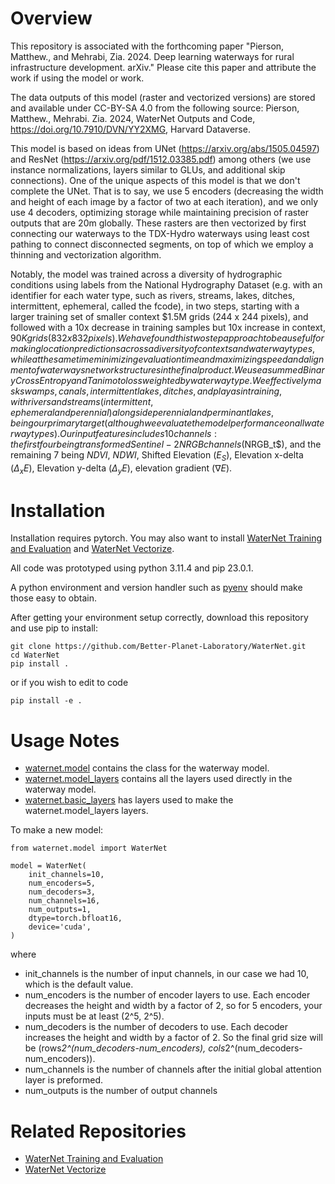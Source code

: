 # Overview

This repository is associated with the forthcoming paper "Pierson, Matthew., and Mehrabi, Zia. 2024. Deep learning waterways for rural infrastructure development. arXiv." Please cite this paper and attribute the work if using the model or work.

The data outputs of this model (raster and vectorized versions) are stored and available under CC-BY-SA 4.0 from the following source: Pierson, Matthew., Mehrabi. Zia. 2024, WaterNet Outputs and Code, https://doi.org/10.7910/DVN/YY2XMG, Harvard Dataverse.

This model is based on ideas from UNet (https://arxiv.org/abs/1505.04597) and ResNet (https://arxiv.org/pdf/1512.03385.pdf)
among others (we use instance normalizations, layers similar to GLUs, and additional skip connections). One of the unique aspects of this model is that we don't complete the UNet. That is to say, we use 5 encoders (decreasing the width and height of each image by a factor of two at each iteration), and we only use  4 decoders, optimizing storage while maintaining precision of raster outputs that are 20m globally.  These rasters are then vectorized by first connecting our waterways to the TDX-Hydro waterways using least cost pathing to connect disconnected segments, on top of which we employ a thinning and vectorization algorithm.

Notably, the model was trained across a diversity of hydrographic conditions using labels from the National Hydrography Dataset  (e.g. with an identifier for each water type, such as rivers, streams, lakes, ditches, intermittent, ephemeral, called the fcode),  in two steps, starting  with a larger training set of smaller context $1.5M grids (244 x 244 pixels),  and followed with a 10x decrease in training samples but  10x increase in context, $90K grids (832 x 832 pixels). We have found this two step approach to be a useful for making location predictions across a diversity of contexts and water way types, while at the same time minimizing evaluation time and maximizing speed and alignment of waterways network structures in the final product. We use a summed Binary Cross Entropy and Tanimoto loss weighted by waterway type. We effectively mask swamps, canals, intermittent lakes, ditches, and playas in training, with rivers and streams (intermittent, ephemeral and perennial) alongside perennial and perminant lakes, being our primary target (although we evaluate the model performance on all waterway types). Our input features includes 10 channels: the first four being transformed Sentinel-2 NRGB channels ($NRGB_t$), and the remaining 7 being $NDVI$, $NDWI$, Shifted Elevation ($E_S$), Elevation x-delta ($\Delta_x E$), Elevation y-delta ($\Delta_y E$), elevation gradient ($\nabla E$).


# Installation
Installation requires pytorch.
You may also want to install [WaterNet Training and Evaluation](https://github.com/Better-Planet-Laboratory/WaterNet_training_and_evaluation) and
[WaterNet Vectorize](https://github.com/Better-Planet-Laboratory/WaterNet_vectorize).

All code was prototyped using python 3.11.4 and pip 23.0.1.

A python environment and version handler such as [pyenv](https://github.com/pyenv/pyenv) should make those easy to obtain.

After getting your environment setup correctly, download this repository and use pip to install:

```
git clone https://github.com/Better-Planet-Laboratory/WaterNet.git
cd WaterNet
pip install .
```

or if you wish to edit to code

``pip install -e .``


# Usage Notes


* [waternet.model](src/waternet/model.py) contains the class for the waterway model.
* [waternet.model_layers](src/waternet/model_layers) contains all the layers used directly in
the waterway model.
* [waternet.basic_layers](src/waternet/basic_layers) has layers used to make the waternet.model_layers layers.

To make a new model:
```
from waternet.model import WaterNet

model = WaterNet(
    init_channels=10,
    num_encoders=5,
    num_decoders=3,
    num_channels=16,
    num_outputs=1,
    dtype=torch.bfloat16,
    device='cuda',
)
```
where
* init_channels is the number of input channels, in our case we had 10, which is the default value.
* num_encoders is the number of encoder layers to use. Each encoder decreases the height and width by a factor of 2, so for 5 encoders, your inputs must be at least (2^5, 2^5).
* num_decoders is the number of decoders to use. Each decoder increases the height and width by a factor of 2. So the final grid size will be (rows*2^(num_decoders-num_encoders), cols*2^(num_decoders-num_encoders)).
* num_channels is the number of channels after the initial global attention layer is preformed.
* num_outputs is the number of output channels


# Related Repositories

 * [WaterNet Training and Evaluation](https://github.com/Better-Planet-Laboratory/WaterNet_training_and_evaluation)
 * [WaterNet Vectorize](https://github.com/Better-Planet-Laboratory/WaterNet_vectorize)
